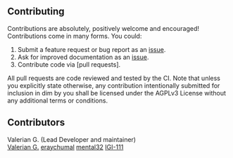## Contributing
Contributions are absolutely, positively welcome and encouraged! Contributions
come in many forms. You could:

  1. Submit a feature request or bug report as an [issue].
  2. Ask for improved documentation as an [issue].
  3. Contribute code via [pull requests].

[issue]: https://github.com/Dusk-Labs/dim/issues
[pull_requests]: https://github.com/Dusk-Labs/dim/pulls

All pull requests are code reviewed and tested by the CI. Note that unless you
explicitly state otherwise, any contribution intentionally submitted for
inclusion in dim by you shall be licensed under the AGPLv3 License 
without any additional terms or conditions.

## Contributors
Valerian G. (Lead Developer and maintainer) \
[Valerian G.](https://github.com/vgarleanu)
[eraychumal](https://github.com/eraychumak)
[mental32](https://github.com/mental32)
[IGI-111](https://github.com/igi-111)
